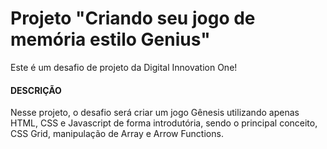 # Projeto "Criando seu jogo de memória estilo Genius"

Este é um desafio de projeto da Digital Innovation One!

#### DESCRIÇÃO
Nesse projeto, o desafio será criar um jogo Gênesis utilizando apenas HTML, CSS e Javascript de forma introdutória, sendo o principal conceito, CSS Grid, manipulação de Array e Arrow Functions.
